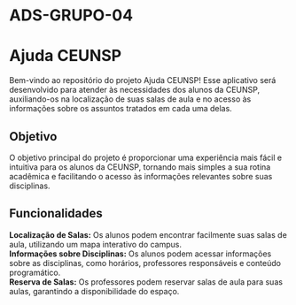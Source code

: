 # ADS-GRUPO-04
<h1> <b>Ajuda CEUNSP</b> </h1>
<p>Bem-vindo ao repositório do projeto Ajuda CEUNSP! Esse aplicativo será desenvolvido para atender às necessidades dos alunos da CEUNSP, auxiliando-os na localização de suas salas de aula e no acesso às informações sobre os assuntos tratados em cada uma delas.</p>

<h2><b>Objetivo</b></h2>
<p>O objetivo principal do projeto é proporcionar uma experiência mais fácil e intuitiva para os alunos da CEUNSP, tornando mais simples a sua rotina acadêmica e facilitando o acesso às informações relevantes sobre suas disciplinas.</p>

<h2><b>Funcionalidades</b></h2>
<p><b>Localização de Salas:</b> Os alunos podem encontrar facilmente suas salas de aula, utilizando um mapa interativo do campus.<br>
<b>Informações sobre Disciplinas:</b> Os alunos podem acessar informações sobre as disciplinas, como horários, professores responsáveis e conteúdo programático.<br>
<b>Reserva de Salas:</b> Os professores podem reservar salas de aula para suas aulas, garantindo a disponibilidade do espaço.</p><br>
